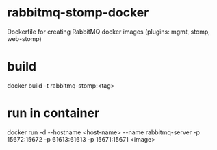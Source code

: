 # rabbitmq-stomp-docker
Dockerfile for creating RabbitMQ docker images (plugins: mgmt, stomp, web-stomp)

# build
docker build -t rabbitmq-stomp:\<tag>
  
# run in container
docker run -d --hostname \<host-name> --name rabbitmq-server -p 15672:15672 -p 61613:61613 -p 15671:15671 \<image>
